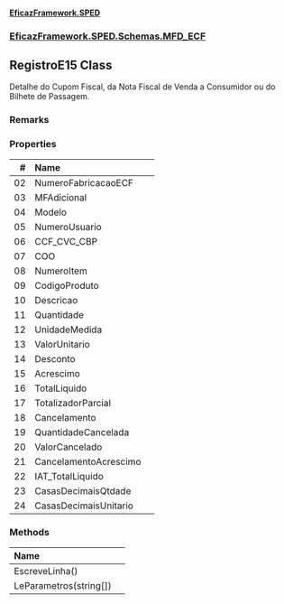 #### [EficazFramework.SPED](EficazFrameworkSPED.md 'EficazFramework SPED')
### [EficazFramework.SPED.Schemas.MFD_ECF](EficazFramework.SPED.Schemas.MFD_ECF.md 'EficazFramework.SPED.Schemas.MFD_ECF')

## RegistroE15 Class

Detalhe do Cupom Fiscal, da Nota Fiscal de Venda a Consumidor ou do Bilhete de Passagem.

### Remarks
### Properties

| # | Name | |
| ---: | :--- | :--- |
| 02 | NumeroFabricacaoECF |  |
| 03 | MFAdicional |  |
| 04 | Modelo |  |
| 05 | NumeroUsuario |  |
| 06 | CCF_CVC_CBP |  |
| 07 | COO |  |
| 08 | NumeroItem |  |
| 09 | CodigoProduto |  |
| 10 | Descricao |  |
| 11 | Quantidade |  |
| 12 | UnidadeMedida |  |
| 13 | ValorUnitario |  |
| 14 | Desconto |  |
| 15 | Acrescimo |  |
| 16 | TotalLiquido |  |
| 17 | TotalizadorParcial |  |
| 18 | Cancelamento |  |
| 19 | QuantidadeCancelada |  |
| 20 | ValorCancelado |  |
| 21 | CancelamentoAcrescimo |  |
| 22 | IAT_TotalLiquido |  |
| 23 | CasasDecimaisQtdade |  |
| 24 | CasasDecimaisUnitario |  |
### Methods

| Name | |
| :--- | :--- |
| EscreveLinha() |  |
| LeParametros(string[]) |  |
